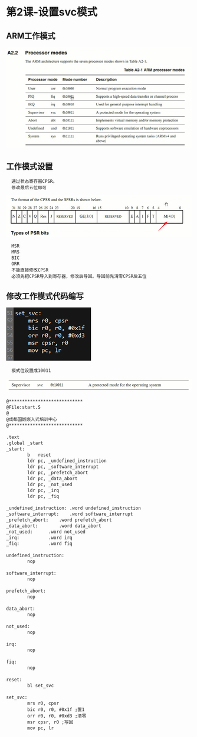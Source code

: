 

# 第2课-设置svc模式


##  ARM工作模式

![1526345439526.png](image/1526345439526.png)

## 工作模式设置

      通过状态寄存器CPSR。
      修改最后五位即可

![1526346078217.png](image/1526346078217.png)


      MSR
      MRS
      BIC
      ORR
      不能直接修改CPSR
      必须先把CPSR导入到寄存器，修改后导回。导回前先清零CPSR后五位

## 修改工作模式代码编写

![1526346274038.png](image/1526346274038.png)

      模式位设置成10011

![1526346314510.png](image/1526346314510.png)

```
@****************************
@File:start.S
@
@成都国嵌嵌入式培训中心
@****************************

.text
.global	_start
_start:
		b	reset
		ldr	pc, _undefined_instruction
		ldr	pc, _software_interrupt
		ldr	pc, _prefetch_abort
		ldr	pc, _data_abort
		ldr	pc, _not_used
		ldr	pc, _irq
		ldr	pc, _fiq

_undefined_instruction: .word undefined_instruction
_software_interrupt:	.word software_interrupt
_prefetch_abort:	.word prefetch_abort
_data_abort:		.word data_abort
_not_used:		.word not_used
_irq:			.word irq
_fiq:			.word fiq

undefined_instruction:
		nop

software_interrupt:
		nop

prefetch_abort:
		nop

data_abort:
		nop

not_used:
		nop

irq:
		nop

fiq:
		nop

reset:
		bl set_svc

set_svc:
		mrs r0, cpsr
		bic r0, r0, #0x1f ;置1
		orr r0, r0, #0xd3 ;清零
		msr cpsr, r0 ;写回
		mov pc, lr

```
